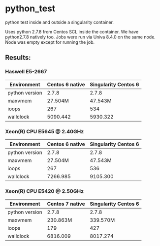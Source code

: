 # python_test
python test inside and outside a singularity container.

Uses python 2.7.8 from Centos SCL inside the container. We have python2.7.8 natively too.
Jobs were run via Univa 8.4.0 on the same node. Node was empty except for running the job.

## Results:

### Haswell E5-2667

| Environment | Centos 6 native | Singularity Centos 6  |
| ------------ | ------------- | ------------ |
| python version | 2.7.8 | 2.7.8 |
| maxvmem | 27.504M| 47.543M |
| ioops | 267  | 534 |
| wallclock | 5090.442  | 5930.322 |


### Xeon(R) CPU           E5645  @ 2.40GHz

| Environment | Centos 6 native | Singularity Centos 6  |
| ------------ | ------------- | ------------ |
| python version | 2.7.8 | 2.7.8 |
| maxvmem | 27.504M| 47.543M  |
| ioops | 267  |536 |
| wallclock | 7266.985  | 9105.300 |


### Xeon(R) CPU           E5420  @ 2.50GHz

| Environment | Centos 7 native | Singularity Centos 6  |
| ------------ | ------------- | ------------ |
| python version | 2.7.8 | 2.7.8 |
| maxvmem | 230.863M| 339.570M  |
| ioops | 179  | 427 |
| wallclock | 6816.009 | 8017.274 |


